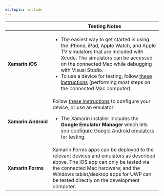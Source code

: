 ```yaml
---
ms.topic: include
---
```

||Testing Notes|
|---|---|
|**Xamarin.iOS**|<ul><li>The easiest way to get started is using the iPhone, iPad, Apple Watch, and Apple TV simulators that are included with Xcode. The simulators can be accessed on the connected Mac while debugging with Visual Studio.</li> <li>To use a device for testing, follow <a href="~/ios/get-started/installation/device-provisioning/index.md">these instructions</a> (performing most steps on the connected Mac computer).</li></ul>|
|**Xamarin.Android**|Follow <a href="~/android/get-started/installation/set-up-device-for-development.md">these instructions</a> to configure your device, or use an emulator: <ul><li>The Xamarin installer includes the **Google Emulator Manager** which lets you <a href="~/android/deploy-test/debugging/android-sdk-emulator/index.md">configure Google Android emulators</a> for testing.</li></ul>|
|**Xamarin.Forms**|Xamarin.Forms apps can be deployed to the relevant devices and emulators as described above. The iOS app can only be tested via the connected Mac hardware; and the Windows tablet/desktop apps for UWP can be tested directly on the development computer.|
